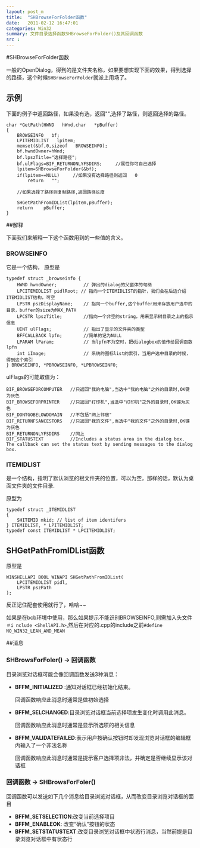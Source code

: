 ```yaml
---
layout: post_m
title:  "SHBrowseForFolder函数"
date:   2011-02-12 16:47:01
categories: Win32
summary: 文件目录选择函数SHBrowseForFolder()及其回调函数
src : 
---
```


#SHBrowseForFolder函数

一般的OpenDialog，得到的是文件夹名称，如果要想实现下面的效果，得到选择的路径，这个时候`SHBrowseForFolder`就派上用场了。

## 示例     
下面的例子中返回路径，如果没有选，返回"",选择了路径，则返回选择的路径。

	char *GetPath(HWND   hWnd,char   *pBuffer)  
	{  
	    BROWSEINFO   bf;  
	    LPITEMIDLIST   lpitem;  
	    memset(&bf,0,sizeof   BROWSEINFO);  
	    bf.hwndOwner=hWnd;  
	    bf.lpszTitle="选择路径";  
	    bf.ulFlags=BIF_RETURNONLYFSDIRS;     //属性你可自己选择  
	    lpitem=SHBrowseForFolder(&bf);  
	    if(lpitem==NULL)     //如果没有选择路径则返回   0  
	        return   "";  
	   
	    //如果选择了路径则复制路径,返回路径长度  
	   
	    SHGetPathFromIDList(lpitem,pBuffer);  
	    return    pBuffer;
	}

##解释

下面我们来解释一下这个函数用到的一些值的含义。
   
### BROWSEINFO
    
它是一个结构， 原型是

    typedef struct _browseinfo {
	    HWND hwndOwner;          // 弹出的dialog的父窗体的句柄
	    LPCITEMIDLIST pidlRoot; // 指向一个ITEMIDLIST的指针，我们会在后边介绍ITEMIDLIST结构，可空
	    LPSTR pszDisplayName;    // 指向一个buffer,这个buffer用来存放用户选中的目录，buffer的size为MAX_PATH  
	    LPCSTR lpszTitle;        //指向一个非空的string，用来显示树目录之上的指示信息
	    UINT ulFlags;            // 指出了显示的文件夹的类型
	    BFFCALLBACK lpfn;        //简单的记为NULL    
	    LPARAM lParam;           // 当lpfn不为空时，把dialogbox的值传给回调函数lpfn
	    int iImage;              // 系统的图标list的索引，当用户选中目录的时候，得到这个索引
	} BROWSEINFO, *PBROWSEINFO, *LPBROWSEINFO;

ulFlags的可能取值为：

	BIF_BROWSEFORCOMPUTER 	//只返回"我的电脑",当选中"我的电脑"之外的目录时,OK键为灰色
	BIF_BROWSEFORPRINTER 	//只返回"打印机",当选中"打印机"之外的目录时,OK键为灰色
	BIF_DONTGOBELOWDOMAIN	//不包括"网上邻居"
	BIF_RETURNFSANCESTORS	//只返回"我的文件",当选中"我的文件"之外的目录时,OK键为灰色
	BIF_RETURNONLYFSDIRS	//同上
	BIF_STATUSTEXT 			//Includes a status area in the dialog box. The callback can set the status text by sending messages to the dialog box.
### ITEMIDLIST
   
是一个结构，指明了默认浏览的根文件夹的位置，可以为空，那样的话，默认为桌面文件夹的文件目录.

原型为

	typedef struct _ITEMIDLIST
	{  
	    SHITEMID mkid; // list of item identifers
	} ITEMIDLIST, * LPITEMIDLIST;
	typedef const ITEMIDLIST * LPCITEMIDLIST;

## SHGetPathFromIDList函数
   
原型是
   
	WINSHELLAPI BOOL WINAPI SHGetPathFromIDList(
	    LPCITEMIDLIST pidl,
	    LPSTR pszPath
	);

反正记住配套使用就行了，哈哈~~

如果是在bcb环境中使用，那么如果提示不能识别BROWSEINFO,则需加入头文件`＃i nclude <ShellAPI.h>`,然后在对应的.cpp的include之前`#define   NO_WIN32_LEAN_AND_MEAN`

##消息

### SHBrowsForFoler() -> 回调函数
目录浏览对话框可能会像回调函数发送3种消息：

+ **BFFM_INITIALIZED** :通知对话框已经初始化结束。

	回调函数响应此消息时通常是做初始选择

+ **BFFM_SELCHANGED**:目录浏览对话框当前选择项发生变化时调用此消息。

	回调函数响应此消息时通常是显示所选项的相关信息

+ **BFFM_VALIDATEFAILED**:表示用户按确认按钮时却发现浏览对话框的编辑框内输入了一个非法名称

	回调函数响应此消息时通常是提示客户选择项非法，并确定是否继续显示该对话框

### 回调函数 -> SHBrowsForFoler()

回调函数可以发送如下几个消息给目录浏览对话框，从而改变目录浏览对话框的面目

+ **BFFM_SETSELECTION**:改变当前选择项目
+ **BFFM_ENABLEOK**: 改变“确认”按钮的状态
+ **BFFM_SETSTATUSTEXT**:改变目录浏览对话框中状态行消息，当然前提是目录浏览对话框中有状态行